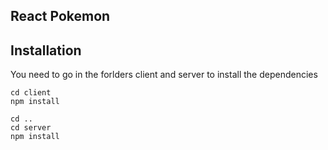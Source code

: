 ## React Pokemon

## Installation
You need to go in the forlders client and server to install the dependencies
```
cd client
npm install
 ```
 ```
 cd ..
 cd server
 npm install
 ```
 

